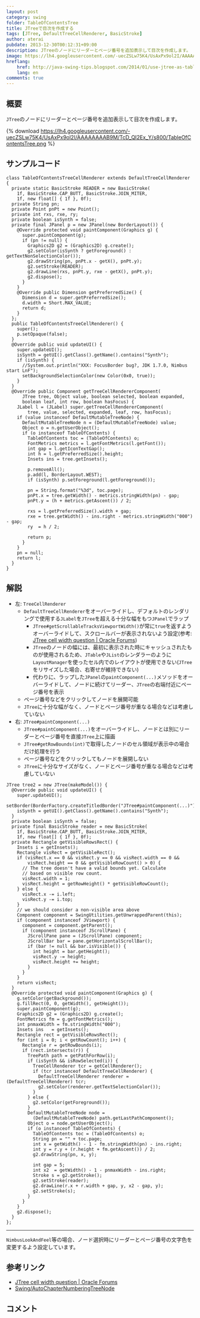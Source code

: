 ```yaml
---
layout: post
category: swing
folder: TableOfContentsTree
title: JTreeで目次を作成する
tags: [JTree, DefaultTreeCellRenderer, BasicStroke]
author: aterai
pubdate: 2013-12-30T00:12:31+09:00
description: JTreeのノードにリーダーとページ番号を追加表示して目次を作成します。
image: https://lh4.googleusercontent.com/-uecZSLw75K4/UsAxPx9ol2I/AAAAAAAAB9M/TcD_QI2Ex_Y/s800/TableOfContentsTree.png
hreflang:
    href: http://java-swing-tips.blogspot.com/2014/01/use-jtree-as-table-of-contents.html
    lang: en
comments: true
---
```

## 概要
`JTree`のノードにリーダーとページ番号を追加表示して目次を作成します。

{% download https://lh4.googleusercontent.com/-uecZSLw75K4/UsAxPx9ol2I/AAAAAAAAB9M/TcD_QI2Ex_Y/s800/TableOfContentsTree.png %}

## サンプルコード
<pre class="prettyprint"><code>class TableOfContentsTreeCellRenderer extends DefaultTreeCellRenderer {
  private static BasicStroke READER = new BasicStroke(
    1f, BasicStroke.CAP_BUTT, BasicStroke.JOIN_MITER,
    1f, new float[] { 1f }, 0f);
  private String pn;
  private Point pnPt = new Point();
  private int rxs, rxe, ry;
  private boolean isSynth = false;
  private final JPanel p = new JPanel(new BorderLayout()) {
    @Override protected void paintComponent(Graphics g) {
      super.paintComponent(g);
      if (pn != null) {
        Graphics2D g2 = (Graphics2D) g.create();
        g2.setColor(isSynth ? getForeground() : getTextNonSelectionColor());
        g2.drawString(pn, pnPt.x - getX(), pnPt.y);
        g2.setStroke(READER);
        g2.drawLine(rxs, pnPt.y, rxe - getX(), pnPt.y);
        g2.dispose();
      }
    }
    @Override public Dimension getPreferredSize() {
      Dimension d = super.getPreferredSize();
      d.width = Short.MAX_VALUE;
      return d;
    }
  };
  public TableOfContentsTreeCellRenderer() {
    super();
    p.setOpaque(false);
  }
  @Override public void updateUI() {
    super.updateUI();
    isSynth = getUI().getClass().getName().contains("Synth");
    if (isSynth) {
      //System.out.println("XXX: FocusBorder bug?, JDK 1.7.0, Nimbus start LnF");
      setBackgroundSelectionColor(new Color(0x0, true));
    }
  }
  @Override public Component getTreeCellRendererComponent(
      JTree tree, Object value, boolean selected, boolean expanded,
      boolean leaf, int row, boolean hasFocus) {
    JLabel l = (JLabel) super.getTreeCellRendererComponent(
        tree, value, selected, expanded, leaf, row, hasFocus);
    if (value instanceof DefaultMutableTreeNode) {
      DefaultMutableTreeNode n = (DefaultMutableTreeNode) value;
      Object o = n.getUserObject();
      if (o instanceof TableOfContents) {
        TableOfContents toc = (TableOfContents) o;
        FontMetrics metrics = l.getFontMetrics(l.getFont());
        int gap = l.getIconTextGap();
        int h = l.getPreferredSize().height;
        Insets ins = tree.getInsets();

        p.removeAll();
        p.add(l, BorderLayout.WEST);
        if (isSynth) p.setForeground(l.getForeground());

        pn = String.format("%3d", toc.page);
        pnPt.x = tree.getWidth() - metrics.stringWidth(pn) - gap;
        pnPt.y = (h + metrics.getAscent()) / 2;

        rxs = l.getPreferredSize().width + gap;
        rxe = tree.getWidth() - ins.right - metrics.stringWidth("000") - gap;
        ry  = h / 2;

        return p;
      }
    }
    pn = null;
    return l;
  }
}
</code></pre>

## 解説
- 左: `TreeCellRenderer`
    - `DefaultTreeCellRenderer`をオーバーライドし、デフォルトのレンダリングで使用する`JLabel`を`JTree`を超える十分な幅をもつ`JPanel`でラップ
        - `JTree#getScrollableTracksViewportWidth()`が常に`true`を返すようオーバーライドして、スクロールバーが表示されないよう設定(参考: [JTree cell width question | Oracle Forums](https://community.oracle.com/thread/1357473))
        - `JTree`のノードの幅には、最初に表示された時にキャッシュされたものが使用されるため、`JTable`や`JList`のレンダラーのように`LayoutManager`を使ったセル内でのレイアウトが使用できない(`JTree`をリサイズした場合、右寄せが維持できない)
        - 代わりに、ラップした`JPanel`の`paintComponent(...)`メソッドをオーバーライドして、ノードに続けてリーダー、`JTree`の右端付近にページ番号を表示
    - ページ番号などをクリックしてノードを展開可能
    - `JTree`に十分な幅がなく、ノードとページ番号が重なる場合などは考慮していない
- 右: `JTree#paintComponent(...)`
    - `JTree#paintComponent(...)`をオーバーライドし、ノードとは別にリーダーとページ番号を直接`JTree`上に描画
    - `JTree#getRowBounds(int)`で取得したノードのセル領域が表示中の場合だけ処理を行う
    - ページ番号などをクリックしてもノードを展開しない
    - `JTree`に十分なサイズがなく、ノードとページ番号が重なる場合などは考慮していない

<!-- dummy comment line for breaking list -->

<pre class="prettyprint"><code>JTree tree2 = new JTree(makeModel()) {
  @Override public void updateUI() {
    super.updateUI();
    setBorder(BorderFactory.createTitledBorder("JTree#paintComponent(...)"));
    isSynth = getUI().getClass().getName().contains("Synth");
  }
  private boolean isSynth = false;
  private final BasicStroke reader = new BasicStroke(
    1f, BasicStroke.CAP_BUTT, BasicStroke.JOIN_MITER,
    1f, new float[] { 1f }, 0f);
  private Rectangle getVisibleRowsRect() {
    Insets i = getInsets();
    Rectangle visRect = getVisibleRect();
    if (visRect.x == 0 &amp;&amp; visRect.y == 0 &amp;&amp; visRect.width == 0 &amp;&amp;
        visRect.height == 0 &amp;&amp; getVisibleRowCount() &gt; 0) {
      // The tree doesn't have a valid bounds yet. Calculate
      // based on visible row count.
      visRect.width = 1;
      visRect.height = getRowHeight() * getVisibleRowCount();
    } else {
      visRect.x -= i.left;
      visRect.y -= i.top;
    }
    // we should consider a non-visible area above
    Component component = SwingUtilities.getUnwrappedParent(this);
    if (component instanceof JViewport) {
      component = component.getParent();
      if (component instanceof JScrollPane) {
        JScrollPane pane = (JScrollPane) component;
        JScrollBar bar = pane.getHorizontalScrollBar();
        if (bar != null &amp;&amp; bar.isVisible()) {
          int height = bar.getHeight();
          visRect.y -= height;
          visRect.height += height;
        }
      }
    }
    return visRect;
  }
  @Override protected void paintComponent(Graphics g) {
    g.setColor(getBackground());
    g.fillRect(0, 0, getWidth(), getHeight());
    super.paintComponent(g);
    Graphics2D g2 = (Graphics2D) g.create();
    FontMetrics fm = g.getFontMetrics();
    int pnmaxWidth = fm.stringWidth("000");
    Insets ins   = getInsets();
    Rectangle rect = getVisibleRowsRect();
    for (int i = 0; i &lt; getRowCount(); i++) {
      Rectangle r = getRowBounds(i);
      if (rect.intersects(r)) {
        TreePath path = getPathForRow(i);
        if (isSynth &amp;&amp; isRowSelected(i)) {
          TreeCellRenderer tcr = getCellRenderer();
          if (tcr instanceof DefaultTreeCellRenderer) {
            DefaultTreeCellRenderer renderer = (DefaultTreeCellRenderer) tcr;
            g2.setColor(renderer.getTextSelectionColor());
          }
        } else {
          g2.setColor(getForeground());
        }
        DefaultMutableTreeNode node =
          (DefaultMutableTreeNode) path.getLastPathComponent();
        Object o = node.getUserObject();
        if (o instanceof TableOfContents) {
          TableOfContents toc = (TableOfContents) o;
          String pn = "" + toc.page;
          int x = getWidth() - 1 - fm.stringWidth(pn) - ins.right;
          int y = r.y + (r.height + fm.getAscent()) / 2;
          g2.drawString(pn, x, y);

          int gap = 5;
          int x2  = getWidth() - 1 - pnmaxWidth - ins.right;
          Stroke s = g2.getStroke();
          g2.setStroke(reader);
          g2.drawLine(r.x + r.width + gap, y, x2 - gap, y);
          g2.setStroke(s);
        }
      }
    }
    g2.dispose();
  }
};
</code></pre>

- - - -
`NimbusLookAndFeel`等の場合、ノード選択時にリーダーとページ番号の文字色を変更するよう設定しています。

## 参考リンク
- [JTree cell width question | Oracle Forums](https://community.oracle.com/thread/1357473)
- [Swing/AutoChapterNumberingTreeNode](http://ateraimemo.com/Swing/AutoChapterNumberingTreeNode.html)

<!-- dummy comment line for breaking list -->

## コメント
